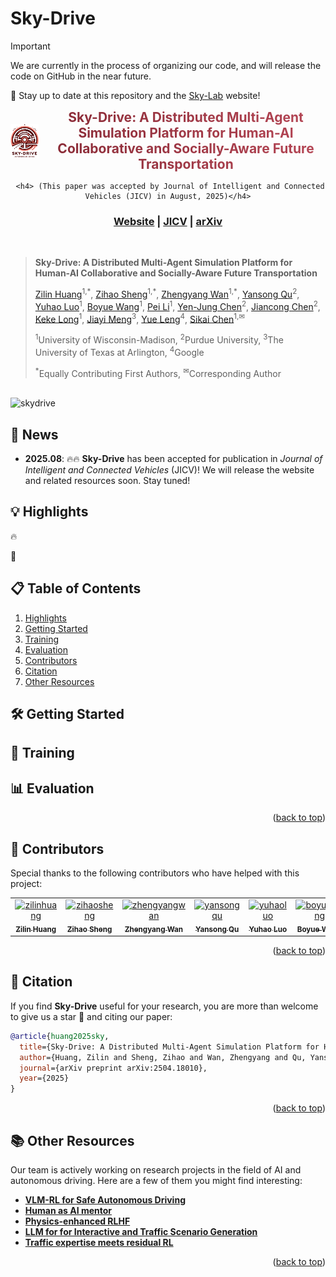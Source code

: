 # Sky-Drive

> [!IMPORTANT]
> We are currently in the process of organizing our code, and will release the code on GitHub in the near future.
> 
> 🫶 Stay up to date at this repository and the [Sky-Lab](https://sky-lab-uw.github.io/) website!

<div align="center">
  <div>
<h2 style="
  display:inline-flex;
  align-items:center;
  gap:12px;
  margin:0;
  background:linear-gradient(90deg,#832732,#b64756); /* 渐变色可自定义 */
  -webkit-background-clip:text;
  background-clip:text;
  color:transparent;
">
  <img src="Sky-Drive.png" width="45" alt="Sky-Drive logo" style="vertical-align:middle;">
  Sky-Drive: A Distributed Multi-Agent Simulation Platform for Human-AI Collaborative and Socially-Aware Future Transportation
</h2>

	 <h4> (This paper was accepted by Journal of Intelligent and Connected Vehicles (JICV) in August, 2025)</h4>
  </div>
  <h3 align="center"><a href="https://sky-lab-uw.github.io/Project%20SkyDrive/">Website</a> | <a href="https://arxiv.org/abs/2504.18010">JICV</a> | <a href="https://arxiv.org/abs/2504.18010">arXiv</a> </h3>
</div>

<br/>

> **Sky-Drive: A Distributed Multi-Agent Simulation Platform for Human-AI Collaborative and Socially-Aware Future Transportation**
> 
> [Zilin Huang](https://scholar.google.com/citations?user=RgO7ppoAAAAJ&hl=en)<sup>1,\*</sup>,
> [Zihao Sheng](https://scholar.google.com/citations?user=3T-SILsAAAAJ&hl=en)<sup>1,\*</sup>,
> [Zhengyang Wan](https://scholar.google.com.hk/citations?user=6m8LnLUAAAAJ&hl=en)<sup>1,*</sup>,
> [Yansong Qu](https://scholar.google.com/citations?view_op=list_works&hl=zh-CN&user=hIt7KnUAAAAJ)<sup>2</sup>,
> [Yuhao Luo](https://scholar.google.com/citations?user=CNdSjWAAAAAJ&hl=en)<sup>1</sup>,
> [Boyue Wang](https://scholar.google.com/citations?user=CR7HWjcAAAAJ&hl=en)<sup>1</sup>,
> [Pei Li](https://scholar.google.com/citations?user=0QzhzL0AAAAJ&hl=en)<sup>1</sup>,
> [Yen-Jung Chen](https://scholar.google.com/citations?user=RZiRdWYAAAAJ&hl=en)<sup>2</sup>,
> [Jiancong Chen](https://scholar.google.com/citations?user=qa_mJTUAAAAJ&hl=en)<sup>2</sup>,
> [Keke Long](https://scholar.google.com/citations?user=zcTxZZ8AAAAJ&hl=en)<sup>1</sup>,
> [Jiayi Meng](https://scholar.google.com/citations?user=IlZs8_oAAAAJ&hl=en)<sup>3</sup>,
> [Yue Leng](https://scholar.google.com/citations?user=kEpj_AsAAAAJ&hl=en)<sup>4</sup>,
> [Sikai Chen](https://scholar.google.com/citations?user=DPN2wc4AAAAJ&hl=en)<sup>1,✉</sup><br>
>
> <sup>1</sup>University of Wisconsin-Madison, <sup>2</sup>Purdue University, <sup>3</sup>The University of Texas at Arlington, <sup>4</sup>Google
>
> <sup>\*</sup>Equally Contributing First Authors,
> <sup>✉</sup>Corresponding Author
<br/>

<img aligh="center" src="img/fig1.svg" width="1100;" alt="skydrive"/>

## 📢 News
- **2025.08**: 🔥🔥 **Sky-Drive** has been accepted for publication in *Journal of Intelligent and Connected Vehicles* (JICV)!  We will release the website and related resources soon. Stay tuned!


## 💡 Highlights <a name="highlight"></a>

🔥

🏁 

## 📋 Table of Contents

1. [Highlights](#highlight)
2. [Getting Started](#setup)
3. [Training](#training)
4. [Evaluation](#evaluation)
5. [Contributors](#contributors)
6. [Citation](#citation)
7. [Other Resources](#resources)

## 🛠️ Getting Started <a name="setup"></a>


## 🚋 Training <a name="training"></a>



## 📊 Evaluation <a name="evaluation"></a>



<p align="right">(<a href="#top">back to top</a>)</p>

## 👥 Contributors <a name="contributors"></a>

Special thanks to the following contributors who have helped with this project:

<!-- readme: contributors -start -->
<table>
	<tbody>
		<tr>
			<td align="center">
                <a href="https://github.com/zilin-huang">
                    <img src="https://avatars.githubusercontent.com/u/59532565?v=4" width="100;" alt="zilinhuang"/>
                    <br />
                    <sub><b>Zilin Huang</b></sub>
                </a>
            </td>
            <td align="center">
                <a href="https://github.com/zihaosheng">
                    <img src="https://scholar.googleusercontent.com/citations?view_op=view_photo&user=3T-SILsAAAAJ&citpid=7" width="100;" alt="zihaosheng"/>
                    <br />
                    <sub><b>Zihao Sheng</b></sub>
                </a>
            </td>
			<td align="center">
                <a href="https://github.com/BillWan-zzzyyy">
                    <img src="https://scholar.googleusercontent.com/citations?view_op=view_photo&user=6m8LnLUAAAAJ&citpid=18" width="100;" alt="zhengyangwan"/>
                    <br />
                    <sub><b>Zhengyang Wan</b></sub>
                </a>
            </td>
            <td align="center">
                <a href="https://scholar.google.com/citations?user=hIt7KnUAAAAJ&hl=en&oi=sra">
                    <img src="https://scholar.googleusercontent.com/citations?view_op=view_photo&user=hIt7KnUAAAAJ&citpid=2" width="100;" alt="yansongqu"/>
                    <br />
                    <sub><b>Yansong Qu</b></sub>
                </a>
            </td>
			</td>
            <td align="center">
                <a href="https://scholar.google.com/citations?user=CNdSjWAAAAAJ&hl=en">
                    <img src="https://scholar.googleusercontent.com/citations?view_op=view_photo&user=CNdSjWAAAAAJ&citpid=2" width="100;" alt="yuhaoluo"/>
                    <br />
                    <sub><b>Yuhao Luo</b></sub>
                </a>
            </td>
	        <td align="center">
                <a href="https://scholar.google.com/citations?user=CR7HWjcAAAAJ&hl=zh-CN">
                    <img src="https://sky-lab-uw.github.io/assets/img/group-members/group_boyue.jpg" width="100;" alt="boyuewang"/>
                    <br />
                    <sub><b>Boyue Wang</b></sub>
                </a>
            </td>
		</tr>
	<tbody>
</table>
<!-- readme: contributors -end -->

<p align="right">(<a href="#top">back to top</a>)</p>

## 🎯 Citation <a name="citation"></a>

If you find **Sky-Drive** useful for your research, you are more than welcome to give us a star 🌟 and citing our paper:

```BibTeX
@article{huang2025sky,
  title={Sky-Drive: A Distributed Multi-Agent Simulation Platform for Human-AI Collaborative and Socially-Aware Future Transportation},
  author={Huang, Zilin and Sheng, Zihao and Wan, Zhengyang and Qu, Yansong and Luo, Yuhao and Wang, Boyue and Li, Pei and Chen, Yen-Jung and Chen, Jiancong and Long, Keke and others},
  journal={arXiv preprint arXiv:2504.18010},
  year={2025}
}
```

<p align="right">(<a href="#top">back to top</a>)</p>


## 📚 Other Resources <a name="resources"></a>

Our team is actively working on research projects in the field of AI and autonomous driving. Here are a few of them you might find interesting:

- **[VLM-RL for Safe Autonomous Driving](https://github.com/zihaosheng/VLM-RL)**
- **[Human as AI mentor](https://zilin-huang.github.io/HAIM-DRL-website/)**
- **[Physics-enhanced RLHF](https://zilin-huang.github.io/PE-RLHF-website/)**
- **[LLM for for Interactive and Traffic Scenario Generation](https://github.com/zihaosheng/Talk2Traffic)**
- **[Traffic expertise meets residual RL](https://github.com/zihaosheng/traffic-expertise-RL)**
  
<p align="right">(<a href="#top">back to top</a>)</p>
